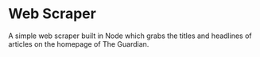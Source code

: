 # Web Scraper

A simple web scraper built in Node which grabs the titles and headlines of articles on the homepage of The Guardian.
